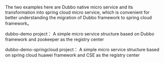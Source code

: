 The two examples here are Dubbo native micro service and its transformation into spring cloud micro service, which is convenient for better understanding the migration of Dubbo framework to spring cloud framework。

dubbo-demo project：
   A simple micro service structure based on Dubbo framework and zookeeper as the registry center

dubbo-demo-springcloud project：
   A simple micro service structure based on spring cloud huawei framework and CSE as the registry center

